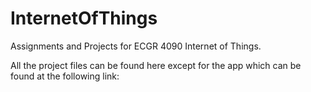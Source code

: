 # InternetOfThings
Assignments and Projects for ECGR 4090 Internet of Things.

All the project files can be found here except for the app which can be found at the following link:

